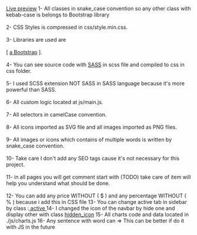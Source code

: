 [Live preview](https://mohamed-ahmed10.github.io/boost_community)
1- All classes in snake_case convention so any other class with kebab-case is belongs to Bootstrap library <br /><br />
2- CSS Styles is compressed in css/style.min.css.<br /><br />
3- Libraries are used are <br /><br />
[ [a Bootstrap](https://getbootstrap.com)
].<br /><br />
4- You can see source code with [SASS](https://sass-lang.com) in scss file and compiled to css in css folder.<br /><br />
5- I used SCSS extension NOT SASS in SASS language because it's more powerful than SASS.<br /><br />
6- All custom logic located at js/main.js.<br /><br />
7- All selectors in camelCase convention.<br /><br />
8- All icons imported as SVG file and all images imported as PNG files.<br /><br />
9- All images or icons which contains of multiple words is written by snake_case convention.<br /><br />
10- Take care I don't add any SEO tags cause it's not necessary for this project.<br /><br />
11- in all pages you will get comment start with (TODO) take care of item will help you  understand what should be done.<br /><br />
12- You can add any price WITHOUT ( $ ) and any percentage WITHOUT ( % ) because i add this in CSS file
13- You can change active tab in sidebar by class :<u> active </u>
14- I changed the icon of the navbar by hide one and display other with class <u>hidden_icon</u>
15- All charts code and data located in ./js/charts.js
16- Any sentence with word can => This can be better if do it with JS in the future
